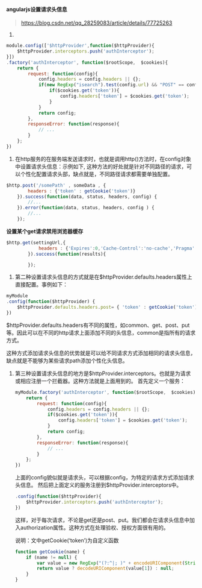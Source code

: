 #### angularjs设置请求头信息

>   https://blog.csdn.net/qq_28259083/article/details/77725263

1.  ​

```js
module.config(['$httpProvider',function($httpProvider){
    $httpProvider.interceptors.push('authInterceptor');
}])
.factory('authInterceptor', function($rootScope,  $cookies){
    return {
        request: function(config){
            config.headers = config.headers || {};
            if(new RegExp("isearch").test(config.url) && "POST" == config.method){
                if($cookies.get('token')){
                    config.headers['token'] = $cookies.get('token');
                }
            }
            return config;
        },
        responseError: function(response){
            // ...
        }
    };
})
```

1.  在http服务的在服务端发送请求时，也就是调用http()方法时，在config对象中设置请求头信息：示例如下, 这种方法的好处就是针对不同路径的请求，可以个性化配置请求头部，缺点就是，不同路径请求都需要单独配置。

```js
$http.post('/somePath' , someData , {
        headers : {'token' : getCookie('token')}
    }).success(function(data, status, headers, config) {
        //...
    }).error(function(data, status, headers, config ) {
        //...
    });
```

**设置某个get请求禁用浏览器缓存**

```js
$http.get(settingUrl,{
            headers : {'Expires':0,'Cache-Control':'no-cache','Pragma':'no-cache'}
        }).success(function(results){

        });
```

1.  第二种设置请求头信息的方式就是在$httpProvider.defaults.headers属性上直接配置。事例如下：

```js
myModule
.config(function($httpProvider) {
    $httpProvider.defaults.headers.post= { 'token' : getCookie('token') }
})
```

$httpProvider.defaults.headers有不同的属性，如common、get、post、put等。因此可以在不同的http请求上面添加不同的头信息，common是指所有的请求方式。

这种方式添加请求头信息的优势就是可以给不同请求方式添加相同的请求头信息，缺点就是不能够为某些请求path添加个性化头信息。

1.  第三种设置请求头信息的地方是$httpProvider.interceptors。也就是为请求或相应注册一个拦截器。这种方法就是上面用到的。 首先定义一个服务：

    ```js
    myModule.factory('authInterceptor', function($rootScope,  $cookies){
        return {
            request: function(config){
                config.headers = config.headers || {};
                if($cookies.get('token')){
                    config.headers['token'] = $cookies.get('token');
                }
                return config;
            },
            responseError: function(response){
                // ...
            }
        };
    })
    ```

    上面的config貌似就是请求头，可以根据config，为特定的请求方式添加请求头信息。 
    然后把上面定义的服务注册到$httpProvider.interceptors中。

    ```js
    .config(function($httpProvider){
        $httpProvider.interceptors.push('authInterceptor');
    })
    ```

    这样，对于每次请求，不论是get还是post、put。我们都会在请求头信息中加入authorization属性。这种方式在处理验权、授权方面很有用的。

    说明：文中getCookie(‘token’)为自定义函数

    ```js
    function getCookie(name) {
        if (name != null) {
            var value = new RegExp("(?:^|; )" + encodeURIComponent(String(name)) + "=([^;]*)").exec(document.cookie);
            return value ? decodeURIComponent(value[1]) : null;
        }
    }
    ```

    ​